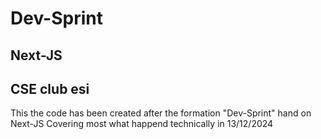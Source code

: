# Dev-Sprint
## Next-JS
## CSE club esi
 This the code has been created after the formation "Dev-Sprint" hand on Next-JS 
 Covering most what happend technically in 13/12/2024